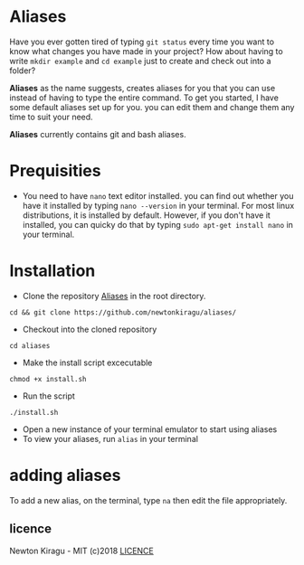 # Aliases
Have you ever gotten tired of typing `git status` every time you want to know what changes you have made in your project? How about having to write `mkdir example` and `cd example` just to create and check out into a folder?

**Aliases** as the name suggests, creates aliases for you that you can use instead of having to type the entire command.
To get you started, I have some default aliases set up for you. you can edit them and change them any time to suit your need.

**Aliases** currently contains git and bash aliases.

# Prequisities
- You need to have `nano` text editor installed. you can find out whether you have it installed by typing `nano --version` in your terminal. For most linux distributions, it is installed by default. However, if you don't have it installed, you can quicky do that by typing `sudo apt-get install nano` in your terminal.

# Installation
- Clone the repository [Aliases](https://github.com/newtonkiragu/aliases/) in the root directory.
```$
cd && git clone https://github.com/newtonkiragu/aliases/
```
- Checkout into the cloned repository
```$
cd aliases
```
- Make the install script excecutable
```$
chmod +x install.sh
```
- Run the script
```$
./install.sh
```
- Open a new instance of your terminal emulator to start using aliases
- To view your aliases, run `alias` in your terminal

# adding aliases
To add a new alias, on the terminal, type `na` then edit the file appropriately.
## licence
Newton Kiragu - MIT (c)2018 [LICENCE](https://github.com/newtonkiragu/aliases/blob/master/LICENSE)
